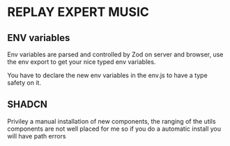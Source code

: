 # REPLAY EXPERT MUSIC

## ENV variables

Env variables are parsed and controlled by Zod on server and browser, use the env export to get your nice typed env variables.

You have to declare the new env variables in the env.js to have a type safety on it.

## SHADCN

Priviley a manual installation of new components, the ranging of the utils components are not well placed for me so if you do a automatic install you will have path errors

